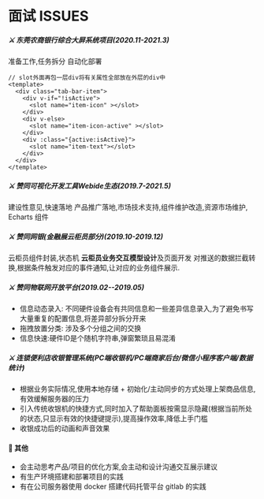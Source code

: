 # 面试 ISSUES

##### ⚔️ 东莞农商银行综合大屏系统项目(2020.11-2021.3)

准备工作,任务拆分
自动化部署

```vue
// slot外面再包一层div将有关属性全部放在外层的div中
<template>
  <div class="tab-bar-item">
    <div v-if="!isActive">
      <slot name="item-icon" ></slot>
    </div>
    <div v-else>
      <slot name="item-icon-active" ></slot>
    </div>
    <div :class="{active:isActive}">
      <slot name="item-text"></slot>
    </div>
  </div>
</template>
```

##### ⚔️ 赞同可视化开发工具Webide生态(2019.7-2021.5)

建设性意见,快速落地
产品推广落地,市场技术支持,组件维护改造,资源市场维护,
Echarts 组件

##### ⚔️ 赞同网银(金融展云柜员部分)(2019.10-2019.12)

云柜员组件封装,状态机
**云柜员业务交互模型设计**及页面开发
对推送的数据拦截转换,根据条件触发对应的事件通知,让对应的业务组件展示.

##### ⚔️ 赞同物联网开放平台(2019.02--2019.05)

- 信息动态录入: 不同硬件设备会有共同信息和一些差异信息录入,为了避免书写大量重复的配置信息,将差异部分拆分开来
- 拖拽放置分类: 涉及多个分组之间的交换
- 信息快速:硬件ID是个随机字符串,弹窗繁琐且易混淆

##### ⚔️ 连锁便利店收银管理系统(PC端收银机/PC端商家后台/微信小程序客户端/数据统计)

- 根据业务实际情况,使用本地存储 + 初始化/主动同步的方式处理上架商品信息,有效缓解服务器的压力
- 引入传统收银机的快捷方式,同时加入了帮助面板按需显示隐藏(根据当前所处的状态,只显示有效的快捷键提示),提高操作效率,降低上手门槛
- 收银成功后的动画和声音效果

#### **📌 其他**

- 会主动思考产品/项目的优化方案,会主动和设计沟通交互展示建议
- 有生产环境搭建和部署项目的实践
- 有在公司服务器使用 docker 搭建代码托管平台 gitlab 的实践
